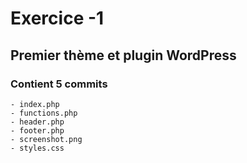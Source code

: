 # Exercice -1
## Premier thème et plugin WordPress
### Contient 5 commits
    - index.php
    - functions.php
    - header.php
    - footer.php
    - screenshot.png
    - styles.css

